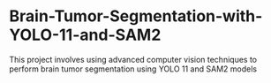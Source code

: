 # Brain-Tumor-Segmentation-with-YOLO-11-and-SAM2
This project involves using advanced computer vision techniques to perform brain tumor  segmentation using YOLO 11 and SAM2 models
